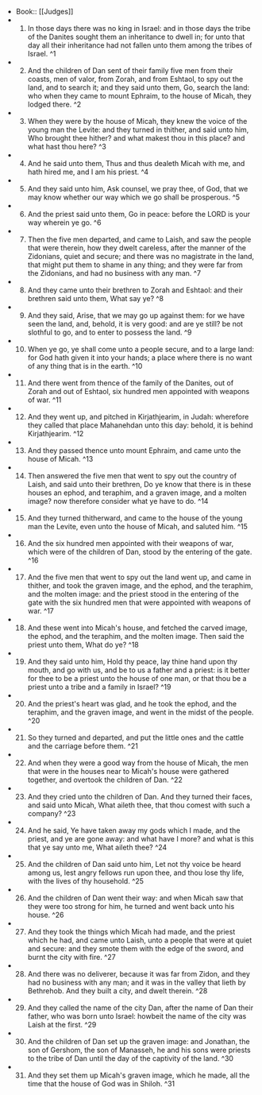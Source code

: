 - Book:: [[Judges]]
- 1. In those days there was no king in Israel: and in those days the tribe of the Danites sought them an inheritance to dwell in; for unto that day all their inheritance had not fallen unto them among the tribes of Israel. ^1
- 2. And the children of Dan sent of their family five men from their coasts, men of valor, from Zorah, and from Eshtaol, to spy out the land, and to search it; and they said unto them, Go, search the land: who when they came to mount Ephraim, to the house of Micah, they lodged there. ^2
- 3. When they were by the house of Micah, they knew the voice of the young man the Levite: and they turned in thither, and said unto him, Who brought thee hither? and what makest thou in this place? and what hast thou here? ^3
- 4. And he said unto them, Thus and thus dealeth Micah with me, and hath hired me, and I am his priest. ^4
- 5. And they said unto him, Ask counsel, we pray thee, of God, that we may know whether our way which we go shall be prosperous. ^5
- 6. And the priest said unto them, Go in peace: before the LORD is your way wherein ye go. ^6
- 7. Then the five men departed, and came to Laish, and saw the people that were therein, how they dwelt careless, after the manner of the Zidonians, quiet and secure; and there was no magistrate in the land, that might put them to shame in any thing; and they were far from the Zidonians, and had no business with any man. ^7
- 8. And they came unto their brethren to Zorah and Eshtaol: and their brethren said unto them, What say ye? ^8
- 9. And they said, Arise, that we may go up against them: for we have seen the land, and, behold, it is very good: and are ye still? be not slothful to go, and to enter to possess the land. ^9
- 10. When ye go, ye shall come unto a people secure, and to a large land: for God hath given it into your hands; a place where there is no want of any thing that is in the earth. ^10
- 11. And there went from thence of the family of the Danites, out of Zorah and out of Eshtaol, six hundred men appointed with weapons of war. ^11
- 12. And they went up, and pitched in Kirjathjearim, in Judah: wherefore they called that place Mahanehdan unto this day: behold, it is behind Kirjathjearim. ^12
- 13. And they passed thence unto mount Ephraim, and came unto the house of Micah. ^13
- 14. Then answered the five men that went to spy out the country of Laish, and said unto their brethren, Do ye know that there is in these houses an ephod, and teraphim, and a graven image, and a molten image? now therefore consider what ye have to do. ^14
- 15. And they turned thitherward, and came to the house of the young man the Levite, even unto the house of Micah, and saluted him. ^15
- 16. And the six hundred men appointed with their weapons of war, which were of the children of Dan, stood by the entering of the gate. ^16
- 17. And the five men that went to spy out the land went up, and came in thither, and took the graven image, and the ephod, and the teraphim, and the molten image: and the priest stood in the entering of the gate with the six hundred men that were appointed with weapons of war. ^17
- 18. And these went into Micah's house, and fetched the carved image, the ephod, and the teraphim, and the molten image. Then said the priest unto them, What do ye? ^18
- 19. And they said unto him, Hold thy peace, lay thine hand upon thy mouth, and go with us, and be to us a father and a priest: is it better for thee to be a priest unto the house of one man, or that thou be a priest unto a tribe and a family in Israel? ^19
- 20. And the priest's heart was glad, and he took the ephod, and the teraphim, and the graven image, and went in the midst of the people. ^20
- 21. So they turned and departed, and put the little ones and the cattle and the carriage before them. ^21
- 22. And when they were a good way from the house of Micah, the men that were in the houses near to Micah's house were gathered together, and overtook the children of Dan. ^22
- 23. And they cried unto the children of Dan. And they turned their faces, and said unto Micah, What aileth thee, that thou comest with such a company? ^23
- 24. And he said, Ye have taken away my gods which I made, and the priest, and ye are gone away: and what have I more? and what is this that ye say unto me, What aileth thee? ^24
- 25. And the children of Dan said unto him, Let not thy voice be heard among us, lest angry fellows run upon thee, and thou lose thy life, with the lives of thy household. ^25
- 26. And the children of Dan went their way: and when Micah saw that they were too strong for him, he turned and went back unto his house. ^26
- 27. And they took the things which Micah had made, and the priest which he had, and came unto Laish, unto a people that were at quiet and secure: and they smote them with the edge of the sword, and burnt the city with fire. ^27
- 28. And there was no deliverer, because it was far from Zidon, and they had no business with any man; and it was in the valley that lieth by Bethrehob. And they built a city, and dwelt therein. ^28
- 29. And they called the name of the city Dan, after the name of Dan their father, who was born unto Israel: howbeit the name of the city was Laish at the first. ^29
- 30. And the children of Dan set up the graven image: and Jonathan, the son of Gershom, the son of Manasseh, he and his sons were priests to the tribe of Dan until the day of the captivity of the land. ^30
- 31. And they set them up Micah's graven image, which he made, all the time that the house of God was in Shiloh. ^31
